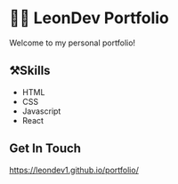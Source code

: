 # 🧑‍💻 LeonDev Portfolio

Welcome to my personal portfolio!

## ⚒️Skills

- HTML
- CSS
- Javascript
- React

## Get In Touch

https://leondev1.github.io/portfolio/
